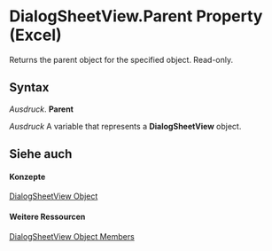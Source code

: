 
# DialogSheetView.Parent Property (Excel)

Returns the parent object for the specified object. Read-only.


## Syntax

 _Ausdruck_. **Parent**

 _Ausdruck_ A variable that represents a **DialogSheetView** object.


## Siehe auch


#### Konzepte


[DialogSheetView Object](d468b3e8-c73e-d94a-0902-193f6983d893.md)
#### Weitere Ressourcen


[DialogSheetView Object Members](http://msdn.microsoft.com/library/2b47811b-5061-f8c9-9e66-c85eec953990%28Office.15%29.aspx)